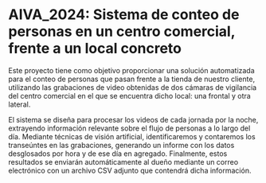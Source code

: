 # AIVA_2024: Sistema de conteo de personas en un centro comercial, frente a un local concreto

Este proyecto tiene como objetivo proporcionar una solución automatizada para el conteo de personas que pasan frente a la tienda de nuestro cliente, utilizando las grabaciones de video obtenidas de dos cámaras de vigilancia del centro comercial en el que se encuentra dicho local: una frontal y otra lateral.

El sistema se diseña para procesar los videos de cada jornada por la noche, extrayendo información relevante sobre el flujo de personas a lo largo del día. Mediante técnicas de visión artificial, identificaremos y contaremos los transeúntes en las grabaciones, generando un informe con los datos desglosados por hora y de ese día en agregado. Finalmente, estos resultados se enviarán automáticamente al dueño mediante un correo electrónico con un archivo CSV adjunto que contendrá dicha información.
